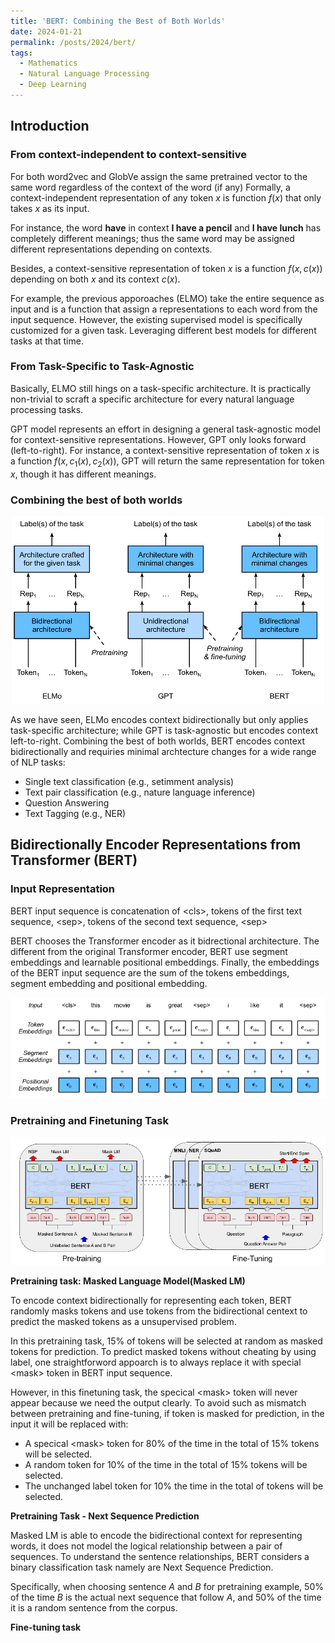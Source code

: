 ```yaml
---
title: 'BERT: Combining the Best of Both Worlds'
date: 2024-01-21
permalink: /posts/2024/bert/
tags:
  - Mathematics
  - Natural Language Processing 
  - Deep Learning
---
```


<head>
    <style type="text/css">
        figure{text-align: center;}
        math{text-align: center;}
    </style>
</head>

## Introduction

### From context-independent to context-sensitive
For both word2vec and GlobVe assign the same pretrained vector to the same word regardless of the context of the word (if any)
Formally, a context-independent representation of any token $x$ is function $f(x)$ that only takes $x$ as its input.

For instance, the word **have** in context **I have a pencil** and **I have lunch** has completely different meanings; thus the same word may be assigned different representations depending on contexts.

Besides, a context-sensitive representation of token $x$ is a function $f(x, c(x))$ depending on both $x$ and its context $c(x)$.

For example, the previous apporoaches (ELMO) take the entire sequence as input and is a function that assign a representations to each word from the input sequence. However, the existing supervised model is specifically customized for a given task. Leveraging different best models for different tasks at that time.

### From Task-Specific to Task-Agnostic

Basically, ELMO still hings on a task-specific architecture. It is practically non-trivial to scraft a specific architecture for every natural language processing tasks.

GPT model represents an effort in designing a general task-agnostic model for context-sensitive representations. However, GPT only looks forward (left-to-right). For instance, a context-sensitive representation of token $x$ is a function $f(x, c_1(x), c_2(x))$, GPT will return the same representation for token $x$, though it has different meanings.

### Combining the best of both worlds

<p align="center">
  <img src="/images/posts/20240121_BERT/comparison_ELMO_GPT_BERT.png">
</p>

As we have seen, ELMo encodes context bidirectionally but only applies task-specific architecture; while GPT is task-agnostic but encodes context left-to-right.
Combining the best of both worlds, BERT encodes context bidirectionally and requiries minimal archtecture changes for a wide range of NLP tasks:

+ Single text classification (e.g., setimment analysis)
+ Text pair classification (e.g., nature language inference)
+ Question Answering
+ Text Tagging (e.g., NER)

## Bidirectionally Encoder Representations from Transformer (BERT)

### Input Representation

BERT input sequence is concatenation of $<$cls$>$, tokens of the first text sequence, $<$sep$>$, tokens of the second text sequence, $<$sep$>$ 

BERT chooses the Transformer encoder as it bidrectional architecture. The different from the original Transformer encoder, BERT use segment embeddings and learnable positional embeddings. Finally, the embeddings of the BERT input sequence are the sum of the tokens embeddings, segment embedding and positional embedding.

<p align="center">
  <img src="/images/posts/20240121_BERT/input_sequence.png">
</p>

### Pretraining and Finetuning Task

<p align="center">
  <img src="/images/posts/20240121_BERT/pretrain_bert.png">
</p>

**Pretraining task: Masked Language Model(Masked LM)**

To encode context bidirectionally for representing each token, BERT randomly masks tokens and use tokens from the bidirectional centext to predict the masked tokens as a unsupervised problem.

In this pretraining task, 15% of tokens will be selected at random as masked tokens for prediction. To predict masked tokens without cheating by using label, one straightforword appoarch is to always replace it with special $<$mask$>$ token in BERT input sequence.

However, in this finetuning task, the specical $<$mask$>$ token will never appear because we need the output clearly. To avoid such as mismatch between pretraining and fine-tuning, if token is masked for prediction, in the input it will be replaced with:

+ A specical $<$mask$>$ token for 80% of the time in the total of 15% tokens will be selected.
+ A random token for 10% of the time in the total of 15% tokens will be selected.
+ The unchanged label token for 10% the time in the total of tokens will be selected.

**Pretraining Task - Next Sequence Prediction**

Masked LM is able to encode the bidirectional context for representing words, it does not model the logical relationship between a pair of sequences.
To understand the sentence relationships, BERT considers a binary classification task namely are Next Sequence Prediction.

Specifically, when choosing sentence $A$ and $B$ for pretraining example, 50% of the time $B$ is the actual next sequence that follow $A$, and 
50% of the time it is a random sentence from the corpus.

**Fine-tuning task**